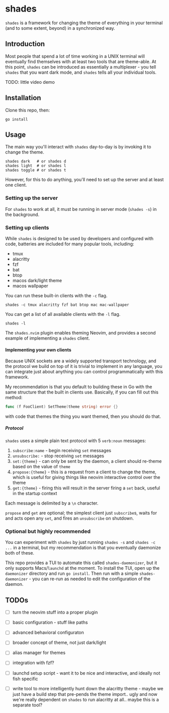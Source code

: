 # shades 

`shades` is a framework for changing the theme of everything in your terminal
(and to some extent, beyond) in a synchronized way. 

## Introduction

Most people that spend a lot of time working in a UNIX terminal will eventually
find themselves with at least two tools that are theme-able. At this point,
`shades` can be introduced as essentially a multiplexer - you tell `shades` that
you want dark mode, and `shades` tells all your individual tools.

TODO: little video demo

## Installation 

Clone this repo, then:
```
go install
```

## Usage

The main way you'll interact with `shades` day-to-day is by invoking it to
change the theme.
```
shades dark   # or shades d
shades light  # or shades l
shades toggle # or shades t
```

However, for this to do anything, you'll need to set up the server and at least
one client.

### Setting up the server

For `shades` to work at all, it must be running in server mode (`shades -s`) in
the background.  


### Setting up clients 


While `shades` is designed to be used by developers and configured with code,
batteries are included for many popular tools, including:
- tmux
- alacritty
- fzf
- bat 
- btop
- macos dark/light theme
- macos wallpaper  

You can run these built-in clients with the `-c` flag.
```
shades -c tmux alacritty fzf bat btop mac mac-wallpaper 
```

You can get a list of all available clients with the `-l` flag.
```
shades -l 
```

The `shades.nvim` plugin enables theming Neovim, and provides a second example
of implementing a `shades` client.

#### Implementing your own clients

Because UNIX sockets are a widely supported transport technology, and the
protocol we build on top of it is trivial to implement in any language, you can
integrate just about anything you can control programmatically with this
framework. 

My recommendation is that you default to building these in Go with the same
structure that the built in clients use. Basically, if you can fill out this
method:
```go
func (f FooClient) SetTheme(theme string) error {}
```
with code that themes the thing you want themed, then you should do that. 

##### Protocol

`shades` uses a simple plain text protocol with 5 `verb:noun` messages:
1. `subscribe:name` - begin receiving `set` messages
2. `unsubscribe:` - stop receiving `set` messages
3. `set:{theme}` - can only be sent by the daemon, a client should re-theme
   based on the value of `theme`
4. `propose:{theme}` - this is a request from a client to change the theme,
   which is useful for giving things like neovim interactive control over the
   theme
5. `get:{theme}` - firing this will result in the server firing a `set` back,
   useful in the startup context

Each message is delimited by a `\n` character.

`propose` and `get` are optional; the simplest client just
`subscribe`s, waits for and acts open any `set`, and fires an `unsubscribe` on
shutdown.

### Optional but highly recommended

You can experiment with `shades` by just running `shades -s` and `shades -c
...` in a terminal, but my recommendation is that you eventually daemonize both
of these.

This repo provides a TUI to automate this called `shades-daemonizer`, but it
only supports Macs/`launchd` at the moment. To install the TUI, open up the
`daemonizer` directory and run `go install`. Then run with a simple
`shades-daemonizer` - you can re-run as needed to edit the configuration of the
daemon.

## TODOs
- [ ] turn the neovim stuff into a proper plugin
- [ ] basic configuration - stuff like paths
- [ ] advanced behavioral configuraton
- [ ] broader concept of theme, not just dark/light
- [ ] alias manager for themes
- [ ] integration with fzf?
- [ ] launchd setup script - want it to be nice and interactive, and ideally
  not fish specific
- [ ] write tool to more intelligently hunt down the alacritty theme - maybe we
  just have a build step that pre-pends the theme import.. ugly and now we're
  really dependent on `shades` to run alacritty at all.. maybe this is a
  separate tool?

